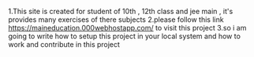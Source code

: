 1.This site is created for student of 10th , 12th class and jee main , it's provides many exercises of there subjects 
2.please follow this link https://maineducation.000webhostapp.com/ to visit this project
3.so i am going to write how to setup this project in your local system and how to work and contribute in this project 

